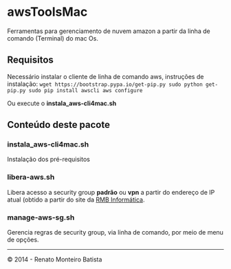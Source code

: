 # awsToolsMac

Ferramentas para gerenciamento de nuvem amazon a partir da linha de comando (Terminal) do mac Os.

## Requisitos
Necessário instalar o cliente de linha de comando aws, instruções de instalação:
`wget https://bootstrap.pypa.io/get-pip.py
sudo python get-pip.py
sudo pip install awscli
aws configure`

Ou execute o **instala_aws-cli4mac.sh**

## Conteúdo deste pacote

### instala_aws-cli4mac.sh
Instalação dos pré-requisitos
### libera-aws.sh
Libera acesso a security group **padrão** ou **vpn** a partir do endereço de IP atual (obtido a partir do site da [RMB Informática](https://www.rmbinformatica.com).
### manage-aws-sg.sh
Gerencia regras de security group, via linha de comando, por meio de menu de opções.

---
© 2014 - Renato Monteiro Batista


